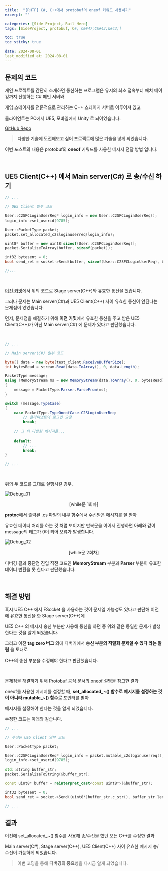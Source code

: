 ```yaml
---
title:  "[RHTF] C#, C++에서 protobuf의 oneof 키워드 사용하기"
excerpt: ""

categories: [Side Project, Rail Hero]
tags: [SideProject, protobuf, C#, C&#47;C&#43;&#43;]

toc: true
toc_sticky: true
 
date: 2024-08-01
last_modified_at: 2024-08-01
---
```


## 문제의 코드

개인 프로젝트를 간단히 소개하면 통신하는 프로그램은 유저의 최초 접속부터 매치 메이킹까지 진행하는 C# 메인 서버와  

게임 스테이지를 전문적으로 관리하는 C++ 스테이지 서버로 이루어져 있고  

클라이언트는 PC에서 UE5, 모바일에서 Unity 로 되어있습니다.  

[GitHub Repo](https://github.com/Mgcllee/RHTF/tree/3263700637dbd68c715b03f655bb81038c1a0e7e)  

> **다양한 기술에 도전해보고 싶어 프로젝트에 많은 기술을 넣게 되었습니다.**

이번 포스트의 내용은 protobuf의 **oneof** 키워드를 사용한 메시지 전달 방법 입니다.  

<br/>

## UE5 Client(C++) 에서 Main server(C#) 로 송/수신 하기  

```c++
// ...

// UE5 Client 일부 코드

User::C2SPCLoginUserReq* login_info = new User::C2SPCLoginUserReq();
login_info->set_userid(9785);

User::PacketType packet;
packet.set_allocated_c2sloginuserreq(login_info);

uint8* buffer = new uint8[sizeof(User::C2SPCLoginUserReq)];
packet.SerializeToArray(buffer, sizeof(packet));

int32 bytesent = 0;
bool send_ret = socket->Send(buffer, sizeof(User::C2SPCLoginUserReq), bytesent);

//...
```

<br/>

[이전 커밋](https://github.com/Mgcllee/RHTF/tree/3263700637dbd68c715b03f655bb81038c1a0e7e)에서 위의 코드로 Stage server(C++)와 유효한 통신을 했습니다.  

그러나 문제는 Main server(C#)과 UE5 Client(C++) 사이 유효한 통신이 안된다는 문제점이 있었습니다.  

먼저, 문제점을 해결하기 위해 **이전 커밋**에서 유효한 통신을 주고 받은 UE5 Client(C++)가 아닌 Main server(C#) 에 문제가 있다고 판단했습니다.  

<br/>

```c#
// ...

// Main server(C#) 일부 코드

byte[] data = new byte[test_client.ReceiveBufferSize];
int bytesRead = stream.Read(data.ToArray(), 0, data.Length);

PacketType message;
using (MemoryStream ms = new MemoryStream(data.ToArray(), 0, bytesRead))
{
    message = PacketType.Parser.ParseFrom(ms);
}

switch (message.TypeCase)
{
    case PacketType.TypeOneofCase.C2SLoginUserReq:
        // 클라이언트의 로그인 요청
        break;
    
    // 그 외 다양한 메시지들...
    
    default:
        // ...
        break;
}

// ...
```

<br/>

위의 두 코드를 그대로 실행시킬 경우,  

![Debug_01](/assets/img/side_project_img/debug_protobuf_error_01.png)  
<center>[while문 1회차]</center>  

**protoc**에서 출력된 .cs 파일의 내부 함수에서 수신받은 메시지를 잘 받아  

유효한 데이터 처리를 하는 것 처럼 보이지만 반복문을 이어서 진행하면 아래와 같이 message의 태그가 0이 되어 오류가 발생합니다.  

![Debug_02](/assets/img/side_project_img/debug_protobuf_error_02.png)  
<center>[while문 2회차]</center>  

디버깅 결과 중단점 진입 직전 코드인 **MemoryStream** 부분과 **Parser** 부분이 유효한 데이터 변환을 못 한다고 판단했습니다.  

<br/>

## 해결 방법

혹시 UE5 C++ 에서 FSocket 을 사용하는 것이 문제일 가능성도 있다고 판단해 이전에 유효한 통신을 한 Stage server(C++)에  

UE5 C++ 의 메시지 송신 부분만 사용해 통신을 하던 중 위와 같은 동일한 문제가 발생한다는 것을 알게 되었습니다.  

그리고 이전 **tag zero 버그** 외에 디버거에서 **송신 부분의 직렬화 문제일 수 있다 라는 알림** 을 토대로  

C++의 송신 부분을 수정해야 한다고 판단했습니다.  

<br/>

문제점을 해결하기 위해 [Protobuf 공식 문서의 oneof 설명](https://protobuf.dev/programming-guides/proto3/#oneof-features)을 참고한 결과  

oneof를 사용한 메시지를 설정할 때, **set_allocated_~() 함수로 메시지를 설정하는 것이 아니라 mutable_~() 함수로** 포인터를 받아  

메시지를 설정해야 한다는 것을 알게 되었습니다.  

수정한 코드는 아래와 같습니다.  

```c++
// ...

// 수정된 UE5 Client 일부 코드

User::PacketType packet;

User::C2SPCLoginUserReq* login_info = packet.mutable_c2sloginuserreq();
login_info->set_userid(9785);

std::string buffer_str;
packet.SerializeToString(&buffer_str);

const uint8* buffer = reinterpret_cast<const uint8*>(&buffer_str);

int32 bytesent = 0;
bool send_ret = socket->Send((uint8*)buffer_str.c_str(), buffer_str.length(), bytesent);

// ...
```

## 결과 

이전에 set_allocated_~() 함수를 사용해 송/수신을 했던 모든 C++를 수정한 결과  

Main server(C#), Stage server(C++), UE5 Client(C++) 사이 유효한 메시지 송/수신이 가능하게 되었습니다.  

> 이번 코딩을 통해 **디버깅의 중요성**을 다시금 알게 되었습니다.  